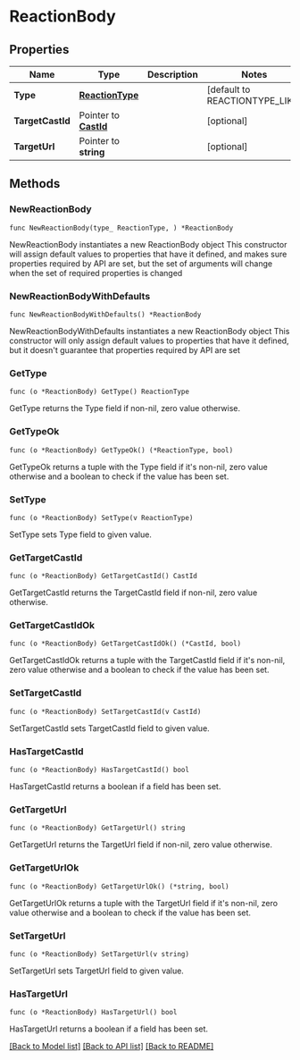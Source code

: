 # ReactionBody

## Properties

Name | Type | Description | Notes
------------ | ------------- | ------------- | -------------
**Type** | [**ReactionType**](ReactionType.md) |  | [default to REACTIONTYPE_LIKE]
**TargetCastId** | Pointer to [**CastId**](CastId.md) |  | [optional] 
**TargetUrl** | Pointer to **string** |  | [optional] 

## Methods

### NewReactionBody

`func NewReactionBody(type_ ReactionType, ) *ReactionBody`

NewReactionBody instantiates a new ReactionBody object
This constructor will assign default values to properties that have it defined,
and makes sure properties required by API are set, but the set of arguments
will change when the set of required properties is changed

### NewReactionBodyWithDefaults

`func NewReactionBodyWithDefaults() *ReactionBody`

NewReactionBodyWithDefaults instantiates a new ReactionBody object
This constructor will only assign default values to properties that have it defined,
but it doesn't guarantee that properties required by API are set

### GetType

`func (o *ReactionBody) GetType() ReactionType`

GetType returns the Type field if non-nil, zero value otherwise.

### GetTypeOk

`func (o *ReactionBody) GetTypeOk() (*ReactionType, bool)`

GetTypeOk returns a tuple with the Type field if it's non-nil, zero value otherwise
and a boolean to check if the value has been set.

### SetType

`func (o *ReactionBody) SetType(v ReactionType)`

SetType sets Type field to given value.


### GetTargetCastId

`func (o *ReactionBody) GetTargetCastId() CastId`

GetTargetCastId returns the TargetCastId field if non-nil, zero value otherwise.

### GetTargetCastIdOk

`func (o *ReactionBody) GetTargetCastIdOk() (*CastId, bool)`

GetTargetCastIdOk returns a tuple with the TargetCastId field if it's non-nil, zero value otherwise
and a boolean to check if the value has been set.

### SetTargetCastId

`func (o *ReactionBody) SetTargetCastId(v CastId)`

SetTargetCastId sets TargetCastId field to given value.

### HasTargetCastId

`func (o *ReactionBody) HasTargetCastId() bool`

HasTargetCastId returns a boolean if a field has been set.

### GetTargetUrl

`func (o *ReactionBody) GetTargetUrl() string`

GetTargetUrl returns the TargetUrl field if non-nil, zero value otherwise.

### GetTargetUrlOk

`func (o *ReactionBody) GetTargetUrlOk() (*string, bool)`

GetTargetUrlOk returns a tuple with the TargetUrl field if it's non-nil, zero value otherwise
and a boolean to check if the value has been set.

### SetTargetUrl

`func (o *ReactionBody) SetTargetUrl(v string)`

SetTargetUrl sets TargetUrl field to given value.

### HasTargetUrl

`func (o *ReactionBody) HasTargetUrl() bool`

HasTargetUrl returns a boolean if a field has been set.


[[Back to Model list]](../README.md#documentation-for-models) [[Back to API list]](../README.md#documentation-for-api-endpoints) [[Back to README]](../README.md)


